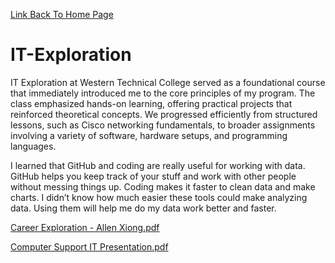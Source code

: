 [Link Back To Home Page](https://xyoojallen.github.io/XyoojA.github.io/)
# IT-Exploration

IT Exploration at Western Technical College served as a foundational course that immediately introduced me to the core principles of my program. The class emphasized hands-on learning, offering practical projects that reinforced theoretical concepts. We progressed efficiently from structured lessons, such as Cisco networking fundamentals, to broader assignments involving a variety of software, hardware setups, and programming languages.

I learned that GitHub and coding are really useful for working with data. GitHub helps you keep track of your stuff and work with other people without messing things up. Coding makes it faster to clean data and make charts. I didn’t know how much easier these tools could make analyzing data. Using them will help me do my data work better and faster.

[Career Exploration - Allen Xiong.pdf](https://github.com/user-attachments/files/22963043/Career.Exploration.-.Allen.Xiong.pdf)

[Computer Support IT Presentation.pdf](https://github.com/user-attachments/files/22963057/Computer.Support.IT.Presentation.pdf)
